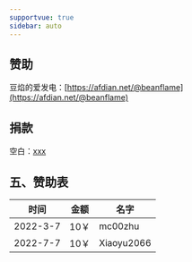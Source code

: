 ```yaml
---
supportvue: true
sidebar: auto
---
```




## 赞助

豆焰的爱发电：[https://afdian.net/@beanflame](https://afdian.net/@beanflame)


## 捐款

空白：[xxx](xxx)


## 五、赞助表

| 时间       | 金额          | 名字   |
| ---------- |------------- | -------- |
| 2022-3-7   | 10￥         | mc00zhu |
| 2022-7-7   | 10￥         | Xiaoyu2066 |  
